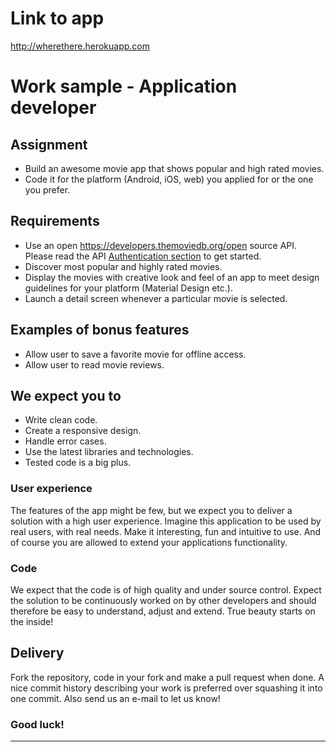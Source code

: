 # Link to app
http://wherethere.herokuapp.com

# Work sample - Application developer

## Assignment

- Build an awesome movie app that shows popular and high rated movies.
- Code it for the platform (Android, iOS, web) you applied for or the one you prefer.

## Requirements

- Use an open https://developers.themoviedb.org/open source API. Please read the API [Authentication section](https://developers.themoviedb.org/3/getting-started/authentication) to get started.
- Discover most popular and highly rated movies.
- Display the movies with creative look and feel of an app to meet design guidelines for your platform (Material Design etc.).
- Launch a detail screen whenever a particular movie is selected.

## Examples of bonus features

- Allow user to save a favorite movie for offline access.
- Allow user to read movie reviews.

## We expect you to

- Write clean code.
- Create a responsive design.
- Handle error cases.
- Use the latest libraries and technologies.
- Tested code is a big plus.

### User experience

The features of the app might be few, but we expect you to deliver a solution with a high user experience. Imagine this application to be used by real users, with real needs. Make it interesting, fun and intuitive to use. And of course you are allowed to extend your applications functionality.

### Code

We expect that the code is of high quality and under source control. Expect the solution to be continuously worked on by other developers and should therefore be easy to understand, adjust and extend. True beauty starts on the inside!

## Delivery

Fork the repository, code in your fork and make a pull request when done. A nice commit history describing your work is preferred over squashing it into one commit.
Also send us an e-mail to let us know!

### Good luck!

---

